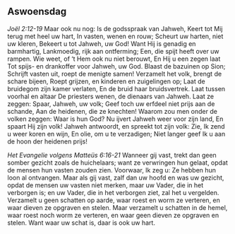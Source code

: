## Aswoensdag

*Joël 2:12-19*
Maar ook nu nog: Is de godsspraak van Jahweh, Keert tot Mij terug met heel uw hart, In vasten, wenen en rouw; Scheurt uw harten, niet uw kleren, Bekeert u tot Jahweh, uw God! Want Hij is genadig en barmhartig, Lankmoedig, rijk aan ontferming; Een, die spijt heeft over uw rampen. Wie weet, of ‘t Hem ook nu niet berouwt, En Hij u een zegen laat Tot spijs- en drankoffer voor Jahweh, uw God. Blaast de bazuinen op Sion; Schrijft vasten uit, roept de menigte samen! Verzamelt het volk, brengt de schare bijeen, Roept grijzen, en kinderen en zuigelingen op; Laat de bruidegom zijn kamer verlaten, En de bruid haar bruidsvertrek. Laat tussen voorhal en altaar De priesters wenen, de dienaars van Jahweh. Laat ze zeggen: Spaar, Jahweh, uw volk; Geef toch uw erfdeel niet prijs aan de schande, Aan de heidenen, die ze knechten! Waarom zou men onder de volken zeggen: Waar is hun God? Nu ijvert Jahweh weer voor zijn land, En spaart Hij zijn volk! Jahweh antwoordt, en spreekt tot zijn volk: Zie, Ik zend u weer koren en wijn, En olie, om u te verzadigen; Niet langer geef Ik u aan de hoon der heidenen prijs! 

*Het Evangelie volgens Matteüs 6:16-21*
Wanneer gij vast, trekt dan geen somber gezicht zoals de huichelaars; want ze verwringen hun gelaat, opdat de mensen hun vasten zouden zien. Voorwaar, Ik zeg u: Ze hebben hun loon al ontvangen. Maar als gij vast, zalf dan uw hoofd en was uw gezicht, opdat de mensen uw vasten niet merken, maar uw Vader, die in het verborgen is; en uw Vader, die in het verborgen ziet, zal het u vergelden. Verzamelt u geen schatten op aarde, waar roest en worm ze verteren, en waar dieven ze opgraven en stelen. Maar verzamelt u schatten in de hemel, waar roest noch worm ze verteren, en waar geen dieven ze opgraven en stelen. Want waar uw schat is, daar is ook uw hart. 

